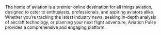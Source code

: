 The home of aviation is a premier online destination for all things aviation, designed to cater to enthusiasts, professionals, and aspiring aviators alike. Whether you're tracking the latest industry news, seeking in-depth analysis of aircraft technology, or planning your next flight adventure, Aviation Pulse provides a comprehensive and engaging platform.
